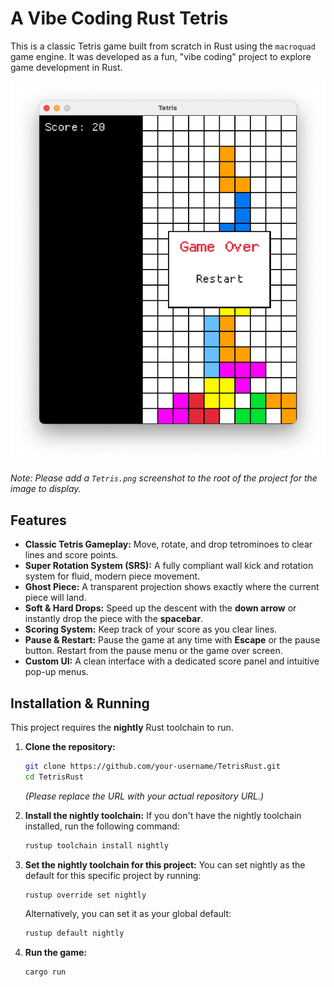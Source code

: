 # A Vibe Coding Rust Tetris

This is a classic Tetris game built from scratch in Rust using the `macroquad` game engine. It was developed as a fun, "vibe coding" project to explore game development in Rust.

![Tetris Screenshot](Tetris.png)

*Note: Please add a `Tetris.png` screenshot to the root of the project for the image to display.*

## Features

*   **Classic Tetris Gameplay:** Move, rotate, and drop tetrominoes to clear lines and score points.
*   **Super Rotation System (SRS):** A fully compliant wall kick and rotation system for fluid, modern piece movement.
*   **Ghost Piece:** A transparent projection shows exactly where the current piece will land.
*   **Soft & Hard Drops:** Speed up the descent with the **down arrow** or instantly drop the piece with the **spacebar**.
*   **Scoring System:** Keep track of your score as you clear lines.
*   **Pause & Restart:** Pause the game at any time with **Escape** or the pause button. Restart from the pause menu or the game over screen.
*   **Custom UI:** A clean interface with a dedicated score panel and intuitive pop-up menus.

## Installation & Running

This project requires the **nightly** Rust toolchain to run.

1.  **Clone the repository:**
    ```sh
    git clone https://github.com/your-username/TetrisRust.git
    cd TetrisRust
    ```
    *(Please replace the URL with your actual repository URL.)*

2.  **Install the nightly toolchain:**
    If you don't have the nightly toolchain installed, run the following command:
    ```sh
    rustup toolchain install nightly
    ```

3.  **Set the nightly toolchain for this project:**
    You can set nightly as the default for this specific project by running:
    ```sh
    rustup override set nightly
    ```
    Alternatively, you can set it as your global default:
    ```sh
    rustup default nightly
    ```

4.  **Run the game:**
    ```sh
    cargo run
    ```
